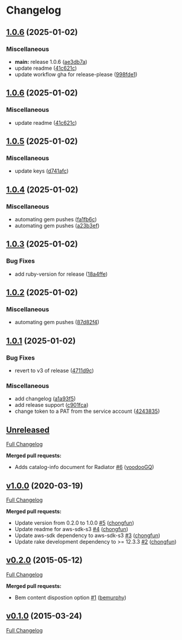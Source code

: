 # Changelog

## [1.0.6](https://github.com/Kajabi/s3_sign/compare/v1.0.5...v1.0.6) (2025-01-02)


### Miscellaneous

* **main:** release 1.0.6 ([ae3db7a](https://github.com/Kajabi/s3_sign/commit/ae3db7acdf25545862d20940e88c2225c5b8959f))
* update readme ([41c621c](https://github.com/Kajabi/s3_sign/commit/41c621c58385648d622dd52e72248b98d0b762f6))
* update workflow gha for release-please ([998fde1](https://github.com/Kajabi/s3_sign/commit/998fde1c5a0b90405514c760690cefaa33e0a34f))

## [1.0.6](https://github.com/Kajabi/s3_sign/compare/v1.0.5...v1.0.6) (2025-01-02)


### Miscellaneous

* update readme ([41c621c](https://github.com/Kajabi/s3_sign/commit/41c621c58385648d622dd52e72248b98d0b762f6))

## [1.0.5](https://github.com/Kajabi/s3_sign/compare/v1.0.4...v1.0.5) (2025-01-02)


### Miscellaneous

* update keys ([d741afc](https://github.com/Kajabi/s3_sign/commit/d741afc5537d8f10b202ca1196e280ac61677fbe))

## [1.0.4](https://github.com/Kajabi/s3_sign/compare/v1.0.3...v1.0.4) (2025-01-02)


### Miscellaneous

* automating gem pushes ([fa1fb6c](https://github.com/Kajabi/s3_sign/commit/fa1fb6c46d6d48e8e17427659ec21cb10164280c))
* automating gem pushes ([a23b3ef](https://github.com/Kajabi/s3_sign/commit/a23b3ef60978686a40bb14caf1be3eb85c18f152))

## [1.0.3](https://github.com/Kajabi/s3_sign/compare/v1.0.2...v1.0.3) (2025-01-02)


### Bug Fixes

* add ruby-version for release ([18a4ffe](https://github.com/Kajabi/s3_sign/commit/18a4ffee0c3e410f1834948849cd46d27a7c357b))

## [1.0.2](https://github.com/Kajabi/s3_sign/compare/v1.0.1...v1.0.2) (2025-01-02)


### Miscellaneous

* automating gem pushes ([87d82f4](https://github.com/Kajabi/s3_sign/commit/87d82f489558527bd3194fd3153c5d514bb39926))

## [1.0.1](https://github.com/Kajabi/s3_sign/compare/v1.0.0...v1.0.1) (2025-01-02)


### Bug Fixes

* revert to v3 of release ([4711d9c](https://github.com/Kajabi/s3_sign/commit/4711d9c46c66a802d322b6e1e29c7247d88b895a))


### Miscellaneous

* add changelog ([a1a93f5](https://github.com/Kajabi/s3_sign/commit/a1a93f52901863ef22cb78ce63dad588ca28956d))
* add release support ([c901fca](https://github.com/Kajabi/s3_sign/commit/c901fca3d02f16b734ee32f9476e4957c1313a92))
* change token to a PAT from the service account ([4243835](https://github.com/Kajabi/s3_sign/commit/42438352ecb86fcf83425eb55f8a6dcff810b7ed))

## [Unreleased](https://github.com/Kajabi/s3_sign/tree/HEAD)

[Full Changelog](https://github.com/Kajabi/s3_sign/compare/v1.0.0...HEAD)

**Merged pull requests:**

- Adds catalog-info document for Radiator [\#6](https://github.com/Kajabi/s3_sign/pull/6) ([voodooGQ](https://github.com/voodooGQ))

## [v1.0.0](https://github.com/Kajabi/s3_sign/tree/v1.0.0) (2020-03-19)

[Full Changelog](https://github.com/Kajabi/s3_sign/compare/v0.2.0...v1.0.0)

**Merged pull requests:**

- Update version from 0.2.0 to 1.0.0 [\#5](https://github.com/Kajabi/s3_sign/pull/5) ([chongfun](https://github.com/chongfun))
- Update readme for aws-sdk-s3 [\#4](https://github.com/Kajabi/s3_sign/pull/4) ([chongfun](https://github.com/chongfun))
- Update aws-sdk dependency to aws-sdk-s3 [\#3](https://github.com/Kajabi/s3_sign/pull/3) ([chongfun](https://github.com/chongfun))
- Update rake development dependency to \>= 12.3.3 [\#2](https://github.com/Kajabi/s3_sign/pull/2) ([chongfun](https://github.com/chongfun))

## [v0.2.0](https://github.com/Kajabi/s3_sign/tree/v0.2.0) (2015-05-12)

[Full Changelog](https://github.com/Kajabi/s3_sign/compare/v0.1.0...v0.2.0)

**Merged pull requests:**

- Bem content dispostion option [\#1](https://github.com/Kajabi/s3_sign/pull/1) ([bemurphy](https://github.com/bemurphy))

## [v0.1.0](https://github.com/Kajabi/s3_sign/tree/v0.1.0) (2015-03-24)

[Full Changelog](https://github.com/Kajabi/s3_sign/compare/e378a158857c03619df28c653972d34edeab952a...v0.1.0)
